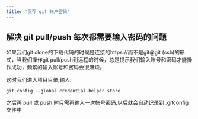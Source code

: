 ```yaml
---
title: '保存 git 帐户密码'
---
```


## 解决 git pull/push 每次都需要输入密码的问题

如果我们git clone的下载代码的时候是连接的https://而不是git@git (ssh)的形式，当我们操作git pull/push到远程的时候，总是提示我们输入账号和密码才能操作成功，频繁的输入账号和密码会很麻烦。

这时我们进入项目目录,输入:

```git
git config --global credential.helper store
```

之后再 pull 或 push 时只需再输入一次帐号密码,以后就会自动记录到 .gitconfig 文件中